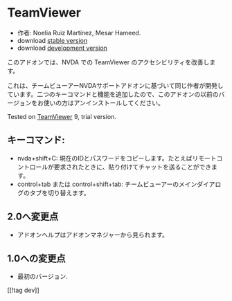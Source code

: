# TeamViewer #

*	作者: Noelia Ruiz Martínez, Mesar Hameed.
*	download [stable version][1]
*	download [development version][2]

このアドオンでは、NVDA での TeamViewer のアクセシビリティを改善します。

これは、チームビューアーNVDAサポートアドオンに基づいて同じ作者が開発しています。二つのキーコマンドと機能を追加したので、このアドオンの以前のバージョンをお使いの方はアンインストールしてください。

Tested on [TeamViewer][3] 9, trial version.

## キーコマンド: ##

*	nvda+shift+C:
  現在のIDとパスワードをコピーします。たとえばリモートコントロールが要求されたときに、貼り付けてチャットを送ることができます。
*	control+tab または control+shift+tab: チームビューアーのメインダイアログのタブを切り替えます。

## 2.0へ変更点 ##
*	 アドオンヘルプはアドオンマネジャーから見られます。

## 1.0への変更点 ##
*	 最初のバージョン.

[[!tag dev]]

[1]: https://addons.nvda-project.org/files/get.php?file=tv

[2]: https://addons.nvda-project.org/files/get.php?file=tv-dev

[3]: https://www.teamviewer.com
